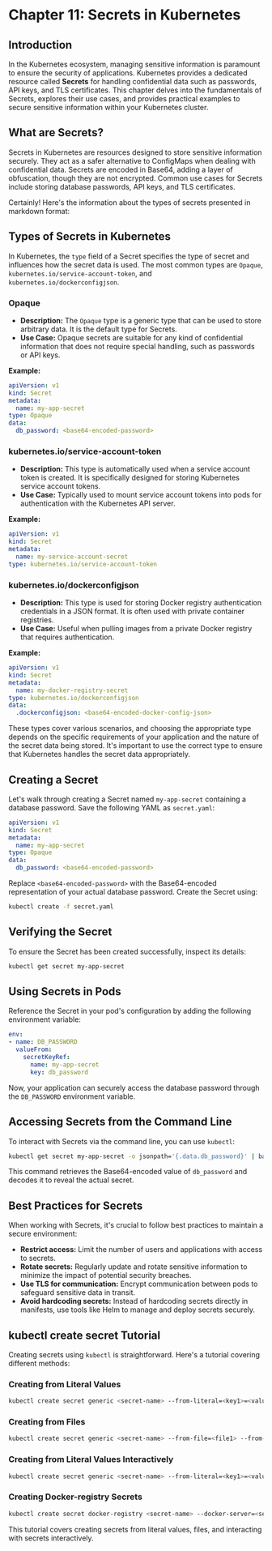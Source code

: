 
# Chapter 11: Secrets in Kubernetes

## Introduction

In the Kubernetes ecosystem, managing sensitive information is paramount to ensure the security of applications. Kubernetes provides a dedicated resource called **Secrets** for handling confidential data such as passwords, API keys, and TLS certificates. This chapter delves into the fundamentals of Secrets, explores their use cases, and provides practical examples to secure sensitive information within your Kubernetes cluster.

## What are Secrets?

Secrets in Kubernetes are resources designed to store sensitive information securely. They act as a safer alternative to ConfigMaps when dealing with confidential data. Secrets are encoded in Base64, adding a layer of obfuscation, though they are not encrypted. Common use cases for Secrets include storing database passwords, API keys, and TLS certificates.





Certainly! Here's the information about the types of secrets presented in markdown format:


## Types of Secrets in Kubernetes

In Kubernetes, the `type` field of a Secret specifies the type of secret and influences how the secret data is used. The most common types are `Opaque`, `kubernetes.io/service-account-token`, and `kubernetes.io/dockerconfigjson`.

### Opaque

- **Description:** The `Opaque` type is a generic type that can be used to store arbitrary data. It is the default type for Secrets.
- **Use Case:** Opaque secrets are suitable for any kind of confidential information that does not require special handling, such as passwords or API keys.

**Example:**

```yaml
apiVersion: v1
kind: Secret
metadata:
  name: my-app-secret
type: Opaque
data:
  db_password: <base64-encoded-password>
```

### kubernetes.io/service-account-token

- **Description:** This type is automatically used when a service account token is created. It is specifically designed for storing Kubernetes service account tokens.
- **Use Case:** Typically used to mount service account tokens into pods for authentication with the Kubernetes API server.

**Example:**

```yaml
apiVersion: v1
kind: Secret
metadata:
  name: my-service-account-secret
type: kubernetes.io/service-account-token
```

### kubernetes.io/dockerconfigjson

- **Description:** This type is used for storing Docker registry authentication credentials in a JSON format. It is often used with private container registries.
- **Use Case:** Useful when pulling images from a private Docker registry that requires authentication.

**Example:**

```yaml
apiVersion: v1
kind: Secret
metadata:
  name: my-docker-registry-secret
type: kubernetes.io/dockerconfigjson
data:
  .dockerconfigjson: <base64-encoded-docker-config-json>
```

These types cover various scenarios, and choosing the appropriate type depends on the specific requirements of your application and the nature of the secret data being stored. It's important to use the correct type to ensure that Kubernetes handles the secret data appropriately.



## Creating a Secret

Let's walk through creating a Secret named `my-app-secret` containing a database password. Save the following YAML as `secret.yaml`:

```yaml
apiVersion: v1
kind: Secret
metadata:
  name: my-app-secret
type: Opaque
data:
  db_password: <base64-encoded-password>
```

Replace `<base64-encoded-password>` with the Base64-encoded representation of your actual database password. Create the Secret using:

```bash
kubectl create -f secret.yaml
```

## Verifying the Secret

To ensure the Secret has been created successfully, inspect its details:

```bash
kubectl get secret my-app-secret
```

## Using Secrets in Pods

Reference the Secret in your pod's configuration by adding the following environment variable:

```yaml
env:
- name: DB_PASSWORD
  valueFrom:
    secretKeyRef:
      name: my-app-secret
      key: db_password
```

Now, your application can securely access the database password through the `DB_PASSWORD` environment variable.

## Accessing Secrets from the Command Line

To interact with Secrets via the command line, you can use `kubectl`:

```bash
kubectl get secret my-app-secret -o jsonpath='{.data.db_password}' | base64 --decode
```

This command retrieves the Base64-encoded value of `db_password` and decodes it to reveal the actual secret.

## Best Practices for Secrets

When working with Secrets, it's crucial to follow best practices to maintain a secure environment:

- **Restrict access:** Limit the number of users and applications with access to secrets.
- **Rotate secrets:** Regularly update and rotate sensitive information to minimize the impact of potential security breaches.
- **Use TLS for communication:** Encrypt communication between pods to safeguard sensitive data in transit.
- **Avoid hardcoding secrets:** Instead of hardcoding secrets directly in manifests, use tools like Helm to manage and deploy secrets securely.

## kubectl create secret Tutorial

Creating secrets using `kubectl` is straightforward. Here's a tutorial covering different methods:

### Creating from Literal Values

```bash
kubectl create secret generic <secret-name> --from-literal=<key1>=<value1> --from-literal=<key2>=<value2>
```

### Creating from Files

```bash
kubectl create secret generic <secret-name> --from-file=<file1> --from-file=<file2>
```

### Creating from Literal Values Interactively

```bash
kubectl create secret generic <secret-name> --from-literal=<key1>=<value1> --dry-run=client -o yaml | kubectl apply -f -
```

### Creating Docker-registry Secrets

```bash
kubectl create secret docker-registry <secret-name> --docker-server=<server> --docker-username=<username> --docker-password=<password> --docker-email=<email>
```

This tutorial covers creating secrets from literal values, files, and interacting with secrets interactively.


